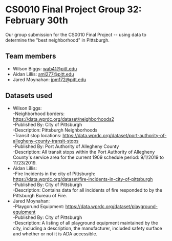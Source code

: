 # CS0010 Final Project Group 32: February 30th

Our group submission for the CS0010 Final Project -- using data to determine the "best neighborhood" in Pittsburgh.

## Team members

- Wilson Biggs: wab41@pitt.edu
- Aidan Lillis: aml277@pitt.edu
- Jared Moynahan: jpm172@pitt.edu

## Datasets used
- Wilson Biggs:<br>
    -Neighborhood borders: https://data.wprdc.org/dataset/neighborhoods2<br>
        -Published By: City of Pittsburgh<br>
        -Description: Pittsburgh Neighborhoods<br>
    -Transit stop locations: https://data.wprdc.org/dataset/port-authority-of-allegheny-county-transit-stops<br>
        -Published By: Port Authority of Allegheny County<br>
        -Description: All transit stops within the Port Authority of Allegheny County's service area for the current 1909 schedule period: 9/1/2019 to 11/23/2019.<br>
- Aidan Lillis: <br>
    -Fire Incidents in the city of Pittsburgh: https://data.wprdc.org/dataset/fire-incidents-in-city-of-pittsburgh<br>
        -Published By: City of Pittsburgh<br>
        -Description: Contains data for all incidents of fire responded to by the Pittsburgh Bureau of Fire.<br>
- Jared Moynahan: <br>
    -Playgorund Equipment: https://data.wprdc.org/dataset/playground-equipment<br>
        -Published By: City of Pittsburgh<br>
        -Description: A listing of all playground equipment maintained by the city, including a description, the manufacturer, included safety surface and whether or not it is ADA accessible.
        
